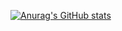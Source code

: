 [![Anurag's GitHub stats](https://github-readme-stats.vercel.app/api?username=UMMAN2005)](https://github.com/anuraghazra/github-readme-stats)
